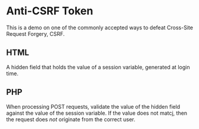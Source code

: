 # Anti-CSRF Token

This is a demo on one of the commonly accepted ways to defeat Cross-Site Request Forgery, CSRF.

## HTML
A hidden field that holds the value of a session variable, generated at login time.

## PHP
When processing POST requests, validate the value of the hidden field against the value of the session variable. If the value does not matcj, then the request does *not* originate from the correct user.
